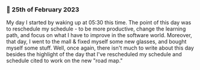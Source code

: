 ### 👻 25th of February 2023

My day I started by waking up at 05:30 this time. The point of this day was to reschedule my schedule - to be more productive, change the learning path, and focus on what I have to improve in the software world. Moreover, that day, I went to the mall & fixed myself some new glasses, and bought myself some stuff. Well, once again, there isn't much to write about this day besides the highlight of the day that I've rescheduled my schedule and schedule cited to work on the new "road map."
